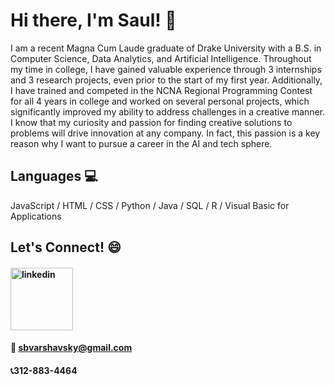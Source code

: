 # Hi there, I'm Saul! 👋

I am a recent Magna Cum Laude graduate of Drake University with a B.S. in Computer Science, Data Analytics, and Artificial Intelligence. Throughout my time in college, I have gained valuable experience through 3 internships and 3 research projects, even prior to the start of my first year. Additionally, I have trained and competed in the NCNA Regional Programming Contest for all 4 years in college and worked on several personal projects, which significantly improved my ability to address challenges in a creative manner. I know that my curiosity and passion for finding creative solutions to problems will drive innovation at any company. In fact, this passion is a key reason why I want to pursue a career in the AI and tech sphere.

## Languages 💻
JavaScript / HTML / CSS / Python / Java / SQL / R / Visual Basic for Applications

## Let's Connect! 😄
#### [<img src='https://logosmarcas.net/wp-content/uploads/2020/04/Linkedin-Logo.png' alt='linkedin' height='100'>](https://www.linkedin.com/in/saul-v-117a28105/)
#### 📧 sbvarshavsky@gmail.com
#### 📞312-883-4464
